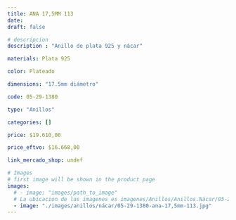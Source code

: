 ```yaml
---
title: ANA 17,5MM 113
date: 
draft: false

# descripcion
description : "Anillo de plata 925 y nácar"

materials: Plata 925

color: Plateado

dimensions: "17.5mm diámetro"

code: 05-29-1380

type: "Anillos"

categories: []

price: $19.610,00

price_eftvo: $16.668,00

link_mercado_shop: undef

# Images
# first image will be shown in the product page
images:
  # - image: "images/path_to_image"
  # La ubicacion de las imagenes es imagenes/Anillos/Anillos.Nácar/05-29-1380-ana-17,5mm-113
  - image: "./images/anillos/nácar/05-29-1380-ana-17,5mm-113.jpg"
---
```

